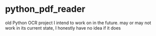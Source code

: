 # python_pdf_reader

old Python OCR project I intend to work on in the future. 
may or may not work in its current state, I honestly have no idea if it does

